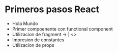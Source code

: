 # Primeros pasos React

* Hola Mundo
* Primer compoenente con functional component
* Utilizacion de fragment -> <Fragment> | <>
* Impresion de constantes
* Utilizacion de props